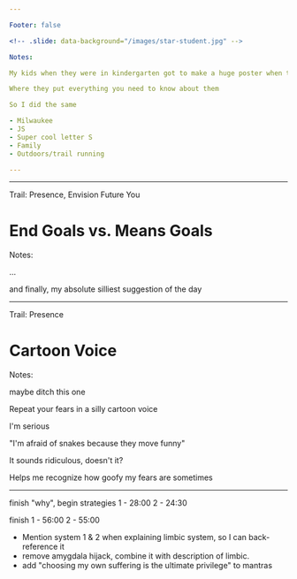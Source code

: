 ```yaml
---

Footer: false

<!-- .slide: data-background="/images/star-student.jpg" -->

Notes:

My kids when they were in kindergarten got to make a huge poster when they were the "star student"

Where they put everything you need to know about them

So I did the same

- Milwaukee
- JS
- Super cool letter S
- Family
- Outdoors/trail running

---
```


---

Trail: Presence, Envision Future You

# End Goals vs. Means Goals

Notes:

...

and finally, my absolute silliest suggestion of the day

---

Trail: Presence

# Cartoon Voice

Notes:

maybe ditch this one

Repeat your fears in a silly cartoon voice

I'm serious

"I'm afraid of snakes because they move funny"

It sounds ridiculous, doesn't it?

Helps me recognize how goofy my fears are sometimes

---

finish "why", begin strategies
1 - 28:00
2 - 24:30

finish
1 - 56:00
2 - 55:00

- Mention system 1 & 2 when explaining limbic system, so I can back-reference it
- remove amygdala hijack, combine it with description of limbic.
- add "choosing my own suffering is the ultimate privilege" to mantras

